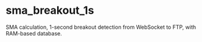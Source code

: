 # sma_breakout_1s
SMA calculation, 1-second breakout detection from WebSocket to FTP, with RAM-based database.
